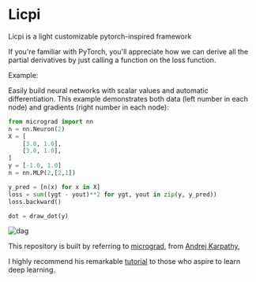 # Licpi

Licpi is a light customizable pytorch-inspired framework

If you're familiar with PyTorch, you'll appreciate how we can derive all the partial derivatives by just calling a function on the loss function.

Example: 

Easily build neural networks with scalar values and automatic differentiation. This example demonstrates both data (left number in each node) and gradients (right number in each node):

```python
from micrograd import nn
n = nn.Neuron(2)
X = [
    [3.0, 1.0],
    [3.0, 1.0],
]
y = [-1.0, 1.0]
n = nn.MLP(2,[2,1])

y_pred = [n(x) for x in X]
loss = sum((ygt - yout)**2 for ygt, yout in zip(y, y_pred))
loss.backward()

dot = draw_dot(y)
```


![dag](https://github.com/user-attachments/assets/8d612c7d-0a1d-4fad-af11-384d7ca023fa)


This repository is built by referring to [micrograd](https://github.com/karpathy/micrograd/), from [Andrej Karpathy](https://karpathy.ai/), 

I highly recommend his remarkable [tutorial](https://www.youtube.com/watch?v=VMj-3S1tku0&list=PLAqhIrjkxbuWI23v9cThsA9GvCAUhRvKZ&index=1) to those who aspire to learn deep learning.
